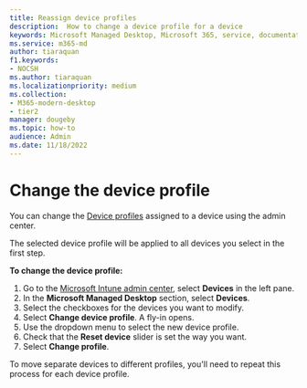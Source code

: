 ```yaml
---
title: Reassign device profiles
description:  How to change a device profile for a device
keywords: Microsoft Managed Desktop, Microsoft 365, service, documentation
ms.service: m365-md
author: tiaraquan
f1.keywords:
- NOCSH
ms.author: tiaraquan
ms.localizationpriority: medium
ms.collection: 
- M365-modern-desktop
- tier2
manager: dougeby
ms.topic: how-to
audience: Admin
ms.date: 11/18/2022
---
```


# Change the device profile

You can change the [Device profiles](../operate/device-profiles.md) assigned to a device using the admin center.

The selected device profile will be applied to all devices you select in the first step.

**To change the device profile:**

1. Go to the [Microsoft Intune admin center](https://go.microsoft.com/fwlink/?linkid=2109431), select **Devices** in the left pane.
1. In the **Microsoft Managed Desktop** section, select **Devices**.  
1. Select the checkboxes for the devices you want to modify.
1. Select **Change device profile**. A fly-in opens.
1. Use the dropdown menu to select the new device profile.
1. Check that the **Reset device** slider is set the way you want.
1. Select **Change profile**.

To move separate devices to different profiles, you'll need to repeat this process for each device profile.
